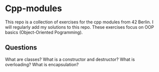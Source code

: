 # Cpp-modules
This repo is a collection of exercises for the cpp modules from 42 Berlin. I will regularly add my solutions to this repo. 
These exercises focus on OOP basics (Object-Oriented Pogramming).

## Questions
What are classes? What is a constructor and destructor? What is overloading? What is encapsulation?

